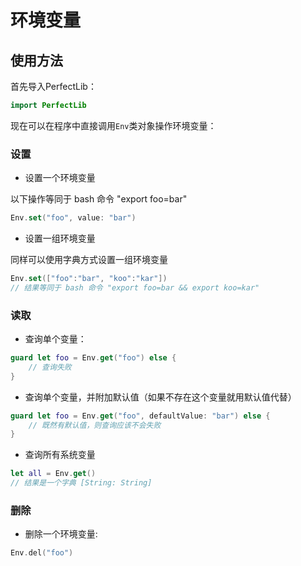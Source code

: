 # 环境变量

## 使用方法

首先导入PerfectLib：

``` swift
import PerfectLib
```

现在可以在程序中直接调用`Env`类对象操作环境变量：

### 设置

- 设置一个环境变量

以下操作等同于 bash 命令 "export foo=bar"

``` swift
Env.set("foo", value: "bar")
```

- 设置一组环境变量

同样可以使用字典方式设置一组环境变量

``` swift
Env.set(["foo":"bar", "koo":"kar"])
// 结果等同于 bash 命令 "export foo=bar && export koo=kar"
```

### 读取

- 查询单个变量：
	
``` swift
guard let foo = Env.get("foo") else {
	// 查询失败
}
```

- 查询单个变量，并附加默认值（如果不存在这个变量就用默认值代替）

``` swift
guard let foo = Env.get("foo", defaultValue: "bar") else {
	// 既然有默认值，则查询应该不会失败
}
```

- 查询所有系统变量

``` swift
let all = Env.get()
// 结果是一个字典 [String: String]
```

### 删除

- 删除一个环境变量:


``` swift
Env.del("foo")
```